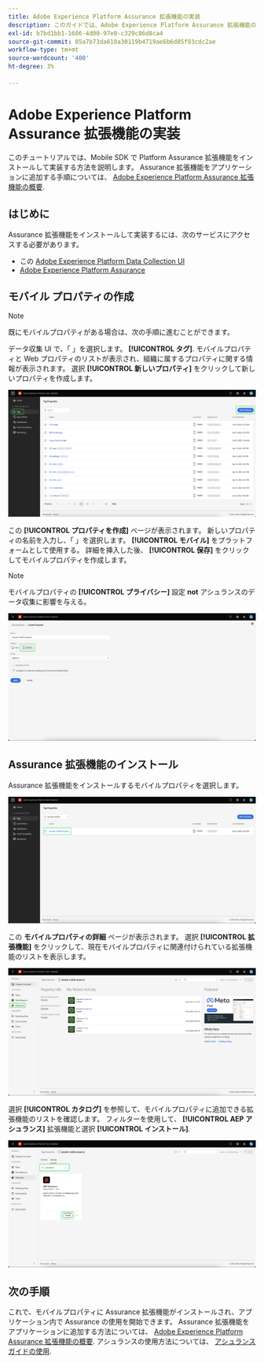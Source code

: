 ```yaml
---
title: Adobe Experience Platform Assurance 拡張機能の実装
description: このガイドでは、Adobe Experience Platform Assurance 拡張機能の実装およびインストール方法を説明します。
exl-id: b7bd1bb1-1606-4d00-97e0-c329c86d8ca4
source-git-commit: 05a7b73da610a30119b4719ae6b6d85f93cdc2ae
workflow-type: tm+mt
source-wordcount: '400'
ht-degree: 3%

---
```


# Adobe Experience Platform Assurance 拡張機能の実装

このチュートリアルでは、Mobile SDK で Platform Assurance 拡張機能をインストールして実装する方法を説明します。 Assurance 拡張機能をアプリケーションに追加する手順については、 [Adobe Experience Platform Assurance 拡張機能の概要](https://developer.adobe.com/client-sdks/documentation/platform-assurance-sdk/#add-the-aep-assurance-extension-to-your-app).

## はじめに

Assurance 拡張機能をインストールして実装するには、次のサービスにアクセスする必要があります。

- この [Adobe Experience Platform Data Collection UI](https://experience.adobe.com/#/data-collection/)
- [Adobe Experience Platform Assurance](https://experience.adobe.com/assurance)

## モバイル プロパティの作成

>[!NOTE]
>
>既にモバイルプロパティがある場合は、次の手順に進むことができます。

データ収集 UI で、「 」を選択します。 **[!UICONTROL タグ]**. モバイルプロパティと Web プロパティのリストが表示され、組織に属するプロパティに関する情報が表示されます。 選択 **[!UICONTROL 新しいプロパティ]** をクリックして新しいプロパティを作成します。

![「新規プロパティ」ボタンがハイライト表示され、新しいプロパティを作成するために選択した内容が表示されます](./images/implement-assurance/create-new-property.png)

この **[!UICONTROL プロパティを作成]** ページが表示されます。 新しいプロパティの名前を入力し、「 」を選択します。 **[!UICONTROL モバイル]** をプラットフォームとして使用する。 詳細を挿入した後、 **[!UICONTROL 保存]** をクリックしてモバイルプロパティを作成します。

>[!NOTE]
>
>モバイルプロパティの **[!UICONTROL プライバシー]** 設定 **not** アシュランスのデータ収集に影響を与える。

![「プロパティを作成」ページが表示されます。 モバイルプロパティに関する情報は、ここに挿入できます。](./images/implement-assurance/create-property.png)

## Assurance 拡張機能のインストール

Assurance 拡張機能をインストールするモバイルプロパティを選択します。

![タグのプロパティページが表示され、選択したモバイルプロパティがハイライト表示されます。](./images/implement-assurance/select-mobile-property.png)

この **モバイルプロパティの詳細** ページが表示されます。 選択 **[!UICONTROL 拡張機能]** をクリックして、現在モバイルプロパティに関連付けられている拡張機能のリストを表示します。

![モバイルプロパティの詳細ページが表示されます。 最近のアクティビティに関する情報が表示されます。 「拡張機能」タブがハイライト表示されます。](./images/implement-assurance/tag-properties.png)

選択 **[!UICONTROL カタログ]** を参照して、モバイルプロパティに追加できる拡張機能のリストを確認します。 フィルターを使用して、 **[!UICONTROL AEP アシュランス]** 拡張機能と選択 **[!UICONTROL インストール]**.

![拡張機能カタログが表示されます。 Assurance 拡張機能は、インストールボタンがハイライト表示された状態で、フィルタリングされて表示されます。](./images/implement-assurance/assurance-extension.png)

## 次の手順

これで、モバイルプロパティに Assurance 拡張機能がインストールされ、アプリケーション内で Assurance の使用を開始できます。 Assurance 拡張機能をアプリケーションに追加する方法については、 [Adobe Experience Platform Assurance 拡張機能の概要](https://developer.adobe.com/client-sdks/documentation/platform-assurance-sdk/#add-the-aep-assurance-extension-to-your-app). アシュランスの使用方法については、 [アシュランスガイドの使用](./using-assurance.md).
